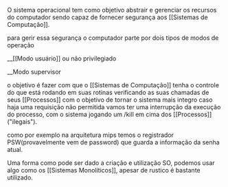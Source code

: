 O sistema operacional tem como objetivo abstrair e gerenciar os recursos do computador sendo capaz de fornecer segurança aos [[Sistemas de Computação]].

para gerir essa segurança o computador parte por dois tipos de modos de operação 

__[[Modo usuário]] ou não privilegiado 

__Modo supervisor

o objetivo é fazer com que o [[Sistemas de Computação]] tenha o controle do que está rodando em suas rotinas verificando as suas chamadas de seus [[Processos]] com o objetivo de tornar o sistema mais integro caso haja uma requisição não permitida vamos ter uma interrupção da execução do processo, com o sistema jogando um /kill em cima dos [[Processos]] ("ilegais").

como por exemplo na arquitetura mips temos o registrador PSW(provavelmente vem de password) que guarda a informação da senha atual.


Uma forma como pode ser dado a criação e utilização SO, podemos usar algo como os [[Sistemas Monolíticos]], apesar de rustico é bastante utilizado.

